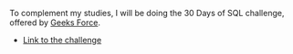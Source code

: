 To complement my studies, I will be doing the 30 Days of SQL challenge, offered by [Geeks Force](https://www.geeksforgeeks.org/).

- [Link to the challenge](https://www.geeksforgeeks.org/30-days-of-sql-from-basic-to-advanced-level/)
